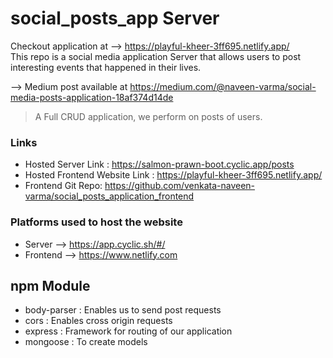 # social_posts_app Server
Checkout application at --> https://playful-kheer-3ff695.netlify.app/
<br> This repo is a social media application Server that allows users to post interesting events that happened in their lives.

--> Medium post available at https://medium.com/@naveen-varma/social-media-posts-application-18af374d14de

> A Full CRUD application, we perform on posts of users.

### Links
- Hosted Server Link : https://salmon-prawn-boot.cyclic.app/posts
- Hosted Frontend Website Link : https://playful-kheer-3ff695.netlify.app/
- Frontend Git Repo: https://github.com/venkata-naveen-varma/social_posts_application_frontend

### Platforms used to host the website
- Server --> https://app.cyclic.sh/#/
- Frontend --> https://www.netlify.com

## npm Module
- body-parser : Enables us to send post requests
- cors : Enables cross origin requests
- express : Framework for routing of our application
- mongoose : To create models
